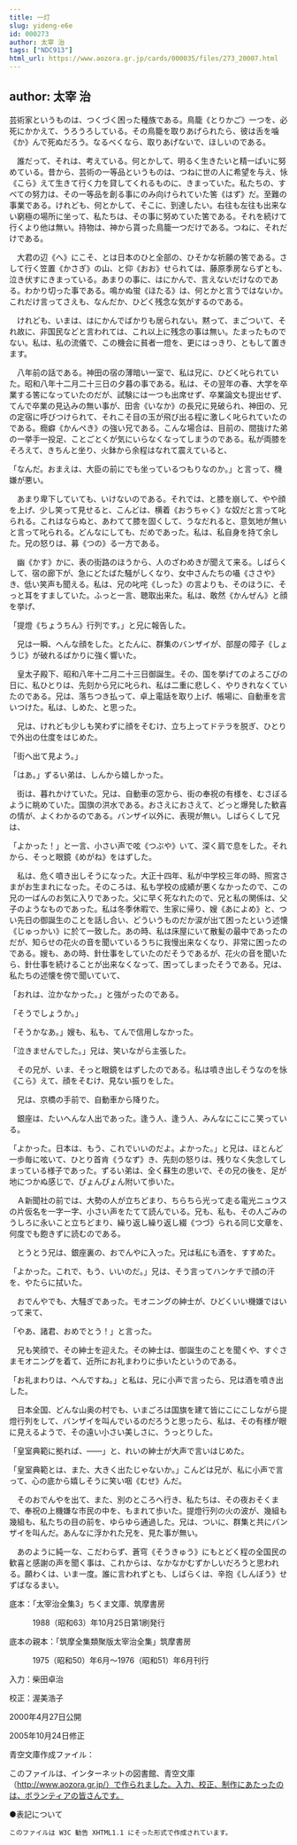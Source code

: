 ```yaml
---
title: 一灯
slug: yideng-e6e
id: 000273
author: 太宰 治
tags: ["NDC913"]
html_url: https://www.aozora.gr.jp/cards/000035/files/273_20007.html
---
```


## author: 太宰 治

芸術家というものは、つくづく困った種族である。鳥籠《とりかご》一つを、必死にかかえて、うろうろしている。その鳥籠を取りあげられたら、彼は舌を噛《か》んで死ぬだろう。なるべくなら、取りあげないで、ほしいのである。

　誰だって、それは、考えている。何とかして、明るく生きたいと精一ぱいに努めている。昔から、芸術の一等品というものは、つねに世の人に希望を与え、怺《こら》えて生きて行く力を貸してくれるものに、きまっていた。私たちの、すべての努力は、その一等品を創る事にのみ向けられていた筈《はず》だ。至難の事業である。けれども、何とかして、そこに、到達したい。右往も左往も出来ない窮極の場所に坐って、私たちは、その事に努めていた筈である。それを続けて行くより他は無い。持物は、神から貰った鳥籠一つだけである。つねに、それだけである。

　大君の辺《へ》にこそ、とは日本のひと全部の、ひそかな祈願の筈である。さして行く笠置《かさぎ》の山、と仰《おお》せられては、藤原季房ならずとも、泣き伏すにきまっている。あまりの事に、はにかんで、言えないだけなのである。わかり切った事である。鳴かぬ蛍《ほたる》は、何とかと言うではないか。これだけ言ってさえも、なんだか、ひどく残念な気がするのである。

　けれども、いまは、はにかんでばかりも居られない。黙って、まごついて、それ故に、非国民などと言われては、これ以上に残念の事は無い。たまったものでない。私は、私の流儀で、この機会に貧者一燈を、更にはっきり、ともして置きます。

　八年前の話である。神田の宿の薄暗い一室で、私は兄に、ひどく叱られていた。昭和八年十二月二十三日の夕暮の事である。私は、その翌年の春、大学を卒業する筈になっていたのだが、試験には一つも出席せず、卒業論文も提出せず、てんで卒業の見込みの無い事が、田舎《いなか》の長兄に見破られ、神田の、兄の定宿に呼びつけられて、それこそ目の玉が飛び出る程に激しく叱られていたのである。癇癖《かんぺき》の強い兄である。こんな場合は、目前の、間抜けた弟の一挙手一投足、ことごとくが気にいらなくなってしまうのである。私が両膝をそろえて、きちんと坐り、火鉢から余程はなれて震えていると、

「なんだ。おまえは、大臣の前にでも坐っているつもりなのか。」と言って、機嫌が悪い。

　あまり卑下していても、いけないのである。それでは、と膝を崩して、やや顔を上げ、少し笑って見せると、こんどは、横着《おうちゃく》な奴だと言って叱られる。これはならぬと、あわてて膝を固くして、うなだれると、意気地が無いと言って叱られる。どんなにしても、だめであった。私は、私自身を持て余した。兄の怒りは、募《つの》る一方である。

　幽《かす》かに、表の街路のほうから、人のざわめきが聞えて来る。しばらくして、宿の廊下が、急にどたばた騒がしくなり、女中さんたちの囁《ささや》き、低い笑声も聞える。私は、兄の叱咤《しった》の言よりも、そのほうに、そっと耳をすましていた。ふっと一言、聴取出来た。私は、敢然《かんぜん》と顔を挙げ、

「提燈《ちょうちん》行列です。」と兄に報告した。

　兄は一瞬、へんな顔をした。とたんに、群集のバンザイが、部屋の障子《しょうじ》が破れるばかりに強く響いた。

　皇太子殿下、昭和八年十二月二十三日御誕生。その、国を挙げてのよろこびの日に、私ひとりは、先刻から兄に叱られ、私は二重に悲しく、やりきれなくていたのである。兄は、落ちつき払って、卓上電話を取り上げ、帳場に、自動車を言いつけた。私は、しめた、と思った。

　兄は、けれども少しも笑わずに顔をそむけ、立ち上ってドテラを脱ぎ、ひとりで外出の仕度をはじめた。

「街へ出て見よう。」

「はあ。」ずるい弟は、しんから嬉しかった。

　街は、暮れかけていた。兄は、自動車の窓から、街の奉祝の有様を、むさぼるように眺めていた。国旗の洪水である。おさえにおさえて、どっと爆発した歓喜の情が、よくわかるのである。バンザイ以外に、表現が無い。しばらくして兄は、

「よかった！」と一言、小さい声で呟《つぶや》いて、深く肩で息をした。それから、そっと眼鏡《めがね》をはずした。

　私は、危く噴き出しそうになった。大正十四年、私が中学校三年の時、照宮さまがお生まれになった。そのころは、私も学校の成績が悪くなかったので、この兄の一ばんのお気に入りであった。父に早く死なれたので、兄と私の関係は、父子のようなものであった。私は冬季休暇で、生家に帰り、嫂《あによめ》と、つい先日の御誕生のことを話し合い、どういうものだか涙が出て困ったという述懐《じゅっかい》に於て一致した。あの時、私は床屋にいて散髪の最中であったのだが、知らせの花火の音を聞いているうちに我慢出来なくなり、非常に困ったのである。嫂も、あの時、針仕事をしていたのだそうであるが、花火の音を聞いたら、針仕事を続けることが出来なくなって、困ってしまったそうである。兄は、私たちの述懐を傍で聞いていて、

「おれは、泣かなかった。」と強がったのである。

「そうでしょうか。」

「そうかなあ。」嫂も、私も、てんで信用しなかった。

「泣きませんでした。」兄は、笑いながら主張した。

　その兄が、いま、そっと眼鏡をはずしたのである。私は噴き出しそうなのを怺《こら》えて、顔をそむけ、見ない振りをした。

　兄は、京橋の手前で、自動車から降りた。

　銀座は、たいへんな人出であった。逢う人、逢う人、みんなにこにこ笑っている。

「よかった。日本は、もう、これでいいのだよ。よかった。」と兄は、ほとんど一歩毎に呟いて、ひとり首肯《うなず》き、先刻の怒りは、残りなく失念してしまっている様子であった。ずるい弟は、全く蘇生の思いで、その兄の後を、足が地につかぬ感じで、ぴょんぴょん附いて歩いた。

　Ａ新聞社の前では、大勢の人が立ちどまり、ちらちら光って走る電光ニュウスの片仮名を一字一字、小さい声をたてて読んでいる。兄も、私も、その人ごみのうしろに永いこと立ちどまり、繰り返し繰り返し綴《つづ》られる同じ文章を、何度でも飽きずに読むのである。

　とうとう兄は、銀座裏の、おでんやに入った。兄は私にも酒を、すすめた。

「よかった。これで、もう、いいのだ。」兄は、そう言ってハンケチで顔の汗を、やたらに拭いた。

　おでんやでも、大騒ぎであった。モオニングの紳士が、ひどくいい機嫌ではいって来て、

「やあ、諸君、おめでとう！」と言った。

　兄も笑顔で、その紳士を迎えた。その紳士は、御誕生のことを聞くや、すぐさまモオニングを着て、近所にお礼まわりに歩いたというのである。

「お礼まわりは、へんですね。」と私は、兄に小声で言ったら、兄は酒を噴き出した。

　日本全国、どんな山奥の村でも、いまごろは国旗を建て皆にこにこしながら提燈行列をして、バンザイを叫んでいるのだろうと思ったら、私は、その有様が眼に見えるようで、その遠い小さい美しさに、うっとりした。

「皇室典範に拠れば、――」と、れいの紳士が大声で言いはじめた。

「皇室典範とは、また、大きく出たじゃないか。」こんどは兄が、私に小声で言って、心の底から嬉しそうに笑い咽《むせ》んだ。

　そのおでんやを出て、また、別のところへ行き、私たちは、その夜おそくまで、奉祝の上機嫌な市民の中を、もまれて歩いた。提燈行列の火の波が、幾組も幾組も、私たちの目の前を、ゆらゆら通過した。兄は、ついに、群集と共にバンザイを叫んだ。あんなに浮かれた兄を、見た事が無い。

　あのように純一な、こだわらず、蒼穹《そうきゅう》にもとどく程の全国民の歓喜と感謝の声を聞く事は、これからは、なかなかむずかしいだろうと思われる。願わくは、いま一度。誰に言われずとも、しばらくは、辛抱《しんぼう》せずばなるまい。













底本：「太宰治全集3」ちくま文庫、筑摩書房


　　　1988（昭和63）年10月25日第1刷発行

底本の親本：「筑摩全集類聚版太宰治全集」筑摩書房

　　　1975（昭和50）年6月～1976（昭和51）年6月刊行

入力：柴田卓治

校正：渥美浩子

2000年4月27日公開

2005年10月24日修正

青空文庫作成ファイル：

このファイルは、インターネットの図書館、青空文庫（http://www.aozora.gr.jp/）で作られました。入力、校正、制作にあたったのは、ボランティアの皆さんです。









●表記について


	このファイルは W3C 勧告 XHTML1.1 にそった形式で作成されています。